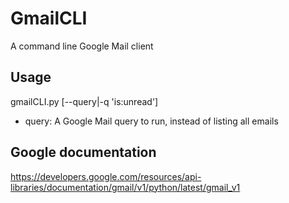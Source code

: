 # GmailCLI
A command line Google Mail client

## Usage
gmailCLI.py [--query|-q 'is:unread']

- query: A Google Mail query to run, instead of listing all emails

## Google documentation
https://developers.google.com/resources/api-libraries/documentation/gmail/v1/python/latest/gmail_v1